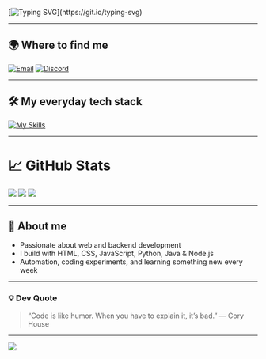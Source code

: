 [![Typing SVG](https://readme-typing-svg.herokuapp.com?font=Consolas&size=28&duration=3000&pause=1000&color=000000&center=true&vCenter=true&width=430&lines=Hi%2C+I'm+Szpuszi.;Hello%2C+World!)](https://git.io/typing-svg)


---

## 🌍 Where to find me

[![Email](https://img.shields.io/badge/E--mail-szpuszi%40mail.com-red?logo=gmail&logoColor=white)](mailto:szpuszi@gmail.com)
[![Discord](https://img.shields.io/badge/Discord-Szpuszi%23XXXX-5865F2?logo=discord&logoColor=white)](https://discord.com/users/699557747066273804)

---

## 🛠️ My everyday tech stack

[![My Skills](https://skillicons.dev/icons?i=html,css,js,python,java,nodejs,github)](https://skillicons.dev)

---

# 📈 GitHub Stats

![](https://github-readme-stats.vercel.app/api?username=szpuszi&theme=vision-friendly-dark&show_icons=true&hide_border=false)
![](https://streak-stats.demolab.com?user=szpuszi&theme=nightowl&hide_border=false)
![](https://github-readme-stats.vercel.app/api/top-langs/?username=szpuszi&layout=compact&theme=vision-friendly-dark&hide_border=false)

---

## 🧰 About me

- Passionate about web and backend development
- I build with HTML, CSS, JavaScript, Python, Java & Node.js
- Automation, coding experiments, and learning something new every week

---

### 💡 Dev Quote

> “Code is like humor. When you have to explain it, it’s bad.” — Cory House

---

[![](https://visitcount.itsvg.in/api?id=szpuszi&icon=5&color=8)](https://visitcount.itsvg.in)

